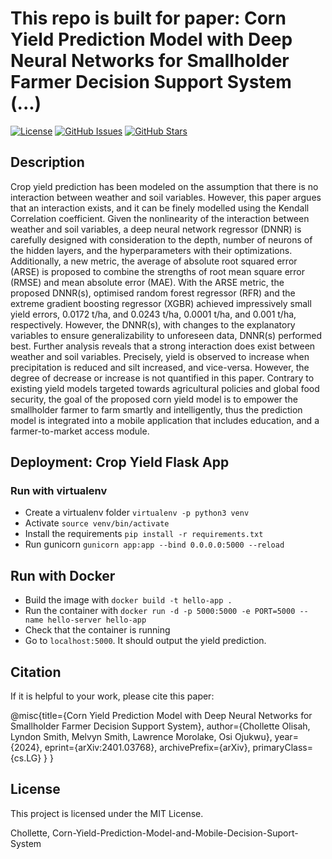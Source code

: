 
# This repo is built for paper: Corn Yield Prediction Model with Deep Neural Networks for Smallholder Farmer Decision Support System (...)

[![License](https://img.shields.io/badge/license-MIT-blue.svg)](LICENSE)
[![GitHub Issues](https://img.shields.io/github/issues/yourusername/yourproject.svg)](https://github.com/yourusername/yourproject/issues)
[![GitHub Stars](https://img.shields.io/github/stars/yourusername/yourproject.svg)](https://github.com/yourusername/yourproject/stargazers)

## Description

Crop yield prediction has been modeled on the assumption that there is no interaction between weather and soil variables.  However, this paper argues that an interaction exists, and it can be finely modelled using the Kendall Correlation coefficient. Given the nonlinearity of the interaction between weather and soil variables, a deep neural network regressor (DNNR) is carefully designed with consideration to the depth, number of neurons of the hidden layers, and the hyperparameters with their optimizations. Additionally, a new metric, the average of absolute root squared error (ARSE) is proposed to combine the strengths of root mean square error (RMSE) and mean absolute error (MAE). With the ARSE metric, the proposed DNNR(s), optimised random forest regressor (RFR) and the extreme gradient boosting regressor (XGBR) achieved impressively small yield errors, 0.0172 t/ha, and 0.0243 t/ha, 0.0001 t/ha, and 0.001 t/ha, respectively. However, the DNNR(s), with changes to the explanatory variables to ensure generalizability to unforeseen data, DNNR(s) performed best. Further analysis reveals that a strong interaction does exist between weather and soil variables. Precisely, yield is observed to increase when precipitation is reduced and silt increased, and vice-versa. However, the degree of decrease or increase is not quantified in this paper. Contrary to existing yield models targeted towards agricultural policies and global food security, the goal of the proposed corn yield model is to empower the smallholder farmer to farm smartly and intelligently, thus the prediction model is integrated into a mobile application that includes education, and a farmer-to-market access module. 

## Deployment: Crop Yield Flask App
### Run with virtualenv
- Create a virtualenv folder `virtualenv -p python3 venv`
- Activate `source venv/bin/activate`
- Install the requirements `pip install -r requirements.txt`
- Run gunicorn `gunicorn app:app --bind 0.0.0.0:5000 --reload`

## Run with Docker
- Build the image with `docker build -t hello-app .`
- Run the container with `docker run -d -p 5000:5000 -e PORT=5000 --name hello-server hello-app`
- Check that the container is running
- Go to `localhost:5000`. It should output the yield prediction.


## Citation
If it is helpful to your work, please cite this paper:

@misc{title={Corn Yield Prediction Model with Deep Neural Networks for Smallholder Farmer Decision Support System}, 
      author={Chollette Olisah, Lyndon Smith, Melvyn Smith, Lawrence Morolake, Osi Ojukwu},
      year={2024},
      eprint={arXiv:2401.03768},
      archivePrefix={arXiv},
      primaryClass={cs.LG}
}
}

## License

This project is licensed under the MIT License.

Chollette, Corn-Yield-Prediction-Model-and-Mobile-Decision-Suport-System
